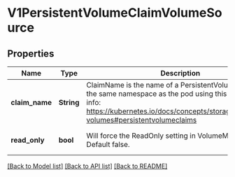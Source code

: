 # V1PersistentVolumeClaimVolumeSource

## Properties
Name | Type | Description | Notes
------------ | ------------- | ------------- | -------------
**claim_name** | **String** | ClaimName is the name of a PersistentVolumeClaim in the same namespace as the pod using this volume. More info: https://kubernetes.io/docs/concepts/storage/persistent-volumes#persistentvolumeclaims | [default to null]
**read_only** | **bool** | Will force the ReadOnly setting in VolumeMounts. Default false. | [optional] [default to null]

[[Back to Model list]](../README.md#documentation-for-models) [[Back to API list]](../README.md#documentation-for-api-endpoints) [[Back to README]](../README.md)


